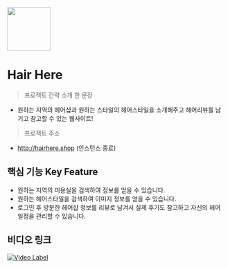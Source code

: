 <img src="https://img.sbs.co.kr/newsnet/etv/upload/2020/03/18/30000644559.jpg" height="100"/>

# Hair Here   

> 프로젝트 간략 소개 한 문장 
- 원하는 지역의 헤어샵과 원하는 스타일의 헤어스타일을 소개해주고 헤어리뷰를 남기고 참고할 수 있는 웹사이트!

> 프로젝트 주소 
- http://hairhere.shop (인스턴스 종료)

## 핵심 기능  Key Feature
- 원하는 지역의 미용실을 검색하여 정보를 얻을 수 있습니다.
- 원하는 헤어스타일을 검색하여 이미지 정보를 얻을 수 있습니다.
- 로그인 후 방문한 헤어샵 정보를 리뷰로 남겨서 실제 후기도 참고하고 자신의 헤어 일정을 관리할 수 있습니다. 

## 비디오 링크 
[![Video Label](http://img.youtube.com/vi/dcwpgG3K1l8/0.jpg)](https://youtu.be/dcwpgG3K1l8)
